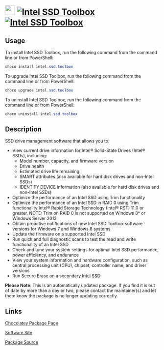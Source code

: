 ﻿# <img src="https://cdn.jsdelivr.net/gh/mkevenaar/chocolatey-packages@2a0d1b78a421771353d15c06da4341ae2b325cda/icons/intel.ssd.toolbox.png" width="32" height="32"/> [![Intel SSD Toolbox](https://img.shields.io/chocolatey/v/intel.ssd.toolbox.svg?label=Intel+SSD+Toolbox)](https://chocolatey.org/packages/intel.ssd.toolbox) [![Intel SSD Toolbox](https://img.shields.io/chocolatey/dt/intel.ssd.toolbox.svg)](https://chocolatey.org/packages/intel.ssd.toolbox)

## Usage

To install Intel SSD Toolbox, run the following command from the command line or from PowerShell:

```powershell
choco install intel.ssd.toolbox
```

To upgrade Intel SSD Toolbox, run the following command from the command line or from PowerShell:

```powershell
choco upgrade intel.ssd.toolbox
```

To uninstall Intel SSD Toolbox, run the following command from the command line or from PowerShell:

```powershell
choco uninstall intel.ssd.toolbox
```

## Description

SSD drive management software that allows you to:

- View current drive information for Intel® Solid-State Drives (Intel® SSDs), including:
  - Model number, capacity, and firmware version
  - Drive health
  - Estimated drive life remaining
  - SMART attributes (also available for hard disk drives and non-Intel SSDs)
  - IDENTIFY DEVICE information (also available for hard disk drives and non-Intel SSDs)
- Optimize the performance of an Intel SSD using Trim functionality
- Optimize the performance of an Intel SSD in RAID 0 using Trim functionality Intel® Rapid Storage Technology (Intel® RST) 11.0 or greater. NOTE: Trim on RAID 0 is not supported on Windows 8* or Windows Server 2012
- Obtain proactive notifications of new Intel SSD Toolbox software versions for Windows 7 and Windows 8 systems
- Update the firmware on a supported Intel SSD
- Run quick and full diagnostic scans to test the read and write functionality of an Intel SSD
- Check and tune your system settings for optimal Intel SSD performance, power efficiency, and endurance
- View your system information and hardware configuration, such as central processing unit (CPU), chipset, controller name, and driver versions
- Run Secure Erase on a secondary Intel SSD

**Please Note**: This is an automatically updated package. If you find it is
out of date by more than a day or two, please contact the maintainer(s) and
let them know the package is no longer updating correctly.


## Links

[Chocolatey Package Page](https://chocolatey.org/packages/intel.ssd.toolbox)

[Software Site](https://downloadcenter.intel.com/Detail_Desc.aspx?DwnldID=18455)

[Package Source](https://github.com/mkevenaar/chocolatey-packages/tree/master/automatic/intel.ssd.toolbox)

